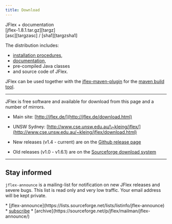 ```yaml
---
title: Download
---
```


<div class="container download">
<div class="row">
  <div class="col-sm-4"><div class="xitem">
  JFlex + documentation
  </div></div>
  <div class="col-sm-5"><div class="xitem">
  [jflex-1.8.1.tar.gz][targz]
  </div></div>
  <div class="col-sm-2"><div class="xitem text-center">
  [asc][targzasc] /
  [sha1][targzsha1]
  </div></div>
</div>
</div>

The distribution includes:

 - [installation procedures](installing.html),
 - [documentation](manual.html),
 - pre-compiled Java classes
 - and source code of JFlex.

JFlex can be used together with the
[jflex-maven-plugin](http://jflex-de.github.io/jflex-web/jflex-maven-plugin/)
for the [maven build tool](http://maven.apache.org).

----------------------------


JFlex is free software and available for
download from this page and a number of mirrors.

-   Main site: [http://jflex.de/](http://jflex.de/download.html)

-   UNSW Sydney:
    [http://www.cse.unsw.edu.au/\~kleing/jflex/](http://www.cse.unsw.edu.au/~kleing/jflex/download.html)

-   New releases (v1.4 - current) are on the
    [Github release page](https://github.com/jflex-de/jflex/releases)

-   Old releases (v1.0 - v1.6.1) are on the
    [Sourceforge download system](https://sourceforge.net/projects/jflex/files/jflex/)


----------------------------

## Stay informed

`jflex-announce` is a mailing-list for notification on new JFlex releases and severe bugs. This list is read only and very low traffic.
Your email address will be kept private.

<div class="container"><div class="row">
<div class="col-md-7 col-md-offset-2">
<div class="mailitems">
* [jflex-announce](https://lists.sourceforge.net/lists/listinfo/jflex-announce)
* <a class="button" href="mailto:jflex-announce-request@lists.sourceforge.net?subject=subscribe">subscribe</a>
* [archive](https://sourceforge.net/p/jflex/mailman/jflex-announce/)
</div></div></div></div>


[targz]: https://github.com/jflex-de/jflex/releases/download/v1.8.1/jflex-1.8.1.tar.gz
[targzasc]: https://github.com/jflex-de/jflex/releases/download/v1.8.1/jflex-1.8.1.tar.gz.asc
[targzsha1]: https://github.com/jflex-de/jflex/releases/download/v1.8.1/jflex-1.8.1.tar.gz.sha1
